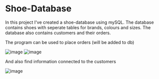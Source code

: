 # Shoe-Database

In this project I've created a shoe-database using mySQL.
The database contains shoes with seperate tables for brands, colours and sizes.
The database also contains customers and their orders.

The program can be used to place orders (will be added to db)

![image](https://github.com/Tallgren/Shoe-Database/assets/114996330/a6eb52d9-b5fd-4a67-8d44-612118595390)
![image](https://github.com/Tallgren/Shoe-Database/assets/114996330/7fbf4218-83d4-4374-a204-a890412a96f4)

And also find information connected to the customers

![image](https://github.com/Tallgren/Shoe-Database/assets/114996330/11134a3d-fd42-4b9f-9459-122581de8bc2)
